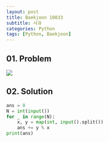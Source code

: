 ```yaml
---
layout: post
title: Baekjoon 10833
subtitle: 사과
categories: Python
tags: [Python, Baekjoon]
---
```


## 01. Problem

<img src="https://github.com/WoojinJeonkr/WoojinJeonkr.github.io/blob/main/assets/images/post_image/baekjoon_10833.png?raw=true">

## 02. Solution

```Python
ans = 0
N = int(input())
for _ in range(N):
    x, y = map(int, input().split())
    ans += y % x
print(ans)
```
